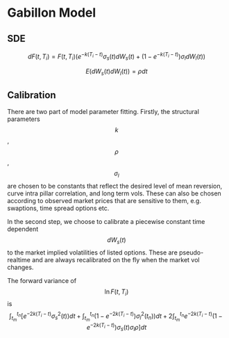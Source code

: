 <script type="text/javascript" async
  src="https://cdn.mathjax.org/mathjax/latest/MathJax.js?config=TeX-MML-AM_CHTML">
</script>

# Gabillon Model

## SDE

  $$dF(t,T_i) = F(t,T_i)(e^{-k(T_i-t)} \sigma_s(t) d W_s(t) + (1- e^{-k(T_i-t)}) \sigma_l d W_l(t))$$
  
  $$E (dW_s(t)dW_l(t))=\rho dt$$

## Calibration

There are two part of model parameter fitting. Firstly, the structural parameters $$k$$, $$\rho$$, $$\sigma_l$$ are chosen to be constants that reflect the desired level of mean reversion, curve intra pillar correlation, and long term vols. These can also be chosen according to observed market prices that are sensitive to them, e.g. swaptions, time spread options etc. 

In the second step, we choose to calibrate a piecewise constant time dependent $$dW_s(t)$$ to the market implied volatilities of listed options. These are pseudo-realtime and are always recalibrated on the fly when the market vol changes. 

The forward variance of $$\ln F(t,T_i)$$ is $$ \int_{t_m}^{t_n}[ e^{-2k(T_i-t)} \sigma_s^2(t))dt + \int_{t_m}^{t_n}( 1 - e^{-2k(T_i-t)}) \sigma_l^2(t_n))dt + 2 \int_{t_m}^{t_n} e^{-2k(T_i-t)}( 1- e^{-2k(T_i-t)}) \sigma_s(t) \sigma_l \rho] dt $$
